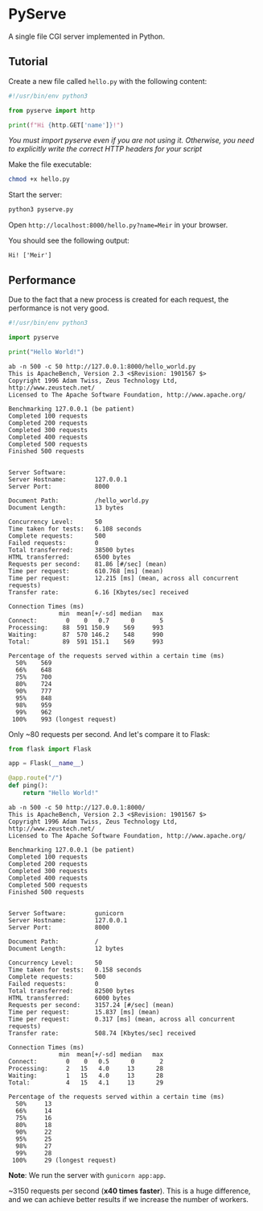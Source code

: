 # PyServe

A single file CGI server implemented in Python.

## Tutorial

Create a new file called `hello.py` with the following content:

```python
#!/usr/bin/env python3

from pyserve import http

print(f"Hi {http.GET['name']}!")
```

_You must import pyserve even if you are not using it. Otherwise, you need to explicitly write the correct HTTP headers for your script_

Make the file executable:

```bash
chmod +x hello.py
```

Start the server:

```bash
python3 pyserve.py
```

Open `http://localhost:8000/hello.py?name=Meir` in your browser.

You should see the following output:

```
Hi! ['Meir']
```

## Performance

Due to the fact that a new process is created for each request, the performance is not very good.

```python
#!/usr/bin/env python3

import pyserve

print("Hello World!")
```

```text
ab -n 500 -c 50 http://127.0.0.1:8000/hello_world.py
This is ApacheBench, Version 2.3 <$Revision: 1901567 $>
Copyright 1996 Adam Twiss, Zeus Technology Ltd, http://www.zeustech.net/
Licensed to The Apache Software Foundation, http://www.apache.org/

Benchmarking 127.0.0.1 (be patient)
Completed 100 requests
Completed 200 requests
Completed 300 requests
Completed 400 requests
Completed 500 requests
Finished 500 requests


Server Software:        
Server Hostname:        127.0.0.1
Server Port:            8000

Document Path:          /hello_world.py
Document Length:        13 bytes

Concurrency Level:      50
Time taken for tests:   6.108 seconds
Complete requests:      500
Failed requests:        0
Total transferred:      38500 bytes
HTML transferred:       6500 bytes
Requests per second:    81.86 [#/sec] (mean)
Time per request:       610.768 [ms] (mean)
Time per request:       12.215 [ms] (mean, across all concurrent requests)
Transfer rate:          6.16 [Kbytes/sec] received

Connection Times (ms)
              min  mean[+/-sd] median   max
Connect:        0    0   0.7      0       5
Processing:    88  591 150.9    569     993
Waiting:       87  570 146.2    548     990
Total:         89  591 151.1    569     993

Percentage of the requests served within a certain time (ms)
  50%    569
  66%    648
  75%    700
  80%    724
  90%    777
  95%    848
  98%    959
  99%    962
 100%    993 (longest request)
```

Only ~80 requests per second. And let's compare it to Flask:

```python
from flask import Flask

app = Flask(__name__)

@app.route("/")
def ping():
    return "Hello World!"
```

```text
ab -n 500 -c 50 http://127.0.0.1:8000/            
This is ApacheBench, Version 2.3 <$Revision: 1901567 $>
Copyright 1996 Adam Twiss, Zeus Technology Ltd, http://www.zeustech.net/
Licensed to The Apache Software Foundation, http://www.apache.org/

Benchmarking 127.0.0.1 (be patient)
Completed 100 requests
Completed 200 requests
Completed 300 requests
Completed 400 requests
Completed 500 requests
Finished 500 requests


Server Software:        gunicorn
Server Hostname:        127.0.0.1
Server Port:            8000

Document Path:          /
Document Length:        12 bytes

Concurrency Level:      50
Time taken for tests:   0.158 seconds
Complete requests:      500
Failed requests:        0
Total transferred:      82500 bytes
HTML transferred:       6000 bytes
Requests per second:    3157.24 [#/sec] (mean)
Time per request:       15.837 [ms] (mean)
Time per request:       0.317 [ms] (mean, across all concurrent requests)
Transfer rate:          508.74 [Kbytes/sec] received

Connection Times (ms)
              min  mean[+/-sd] median   max
Connect:        0    0   0.5      0       2
Processing:     2   15   4.0     13      28
Waiting:        1   15   4.0     13      28
Total:          4   15   4.1     13      29

Percentage of the requests served within a certain time (ms)
  50%     13
  66%     14
  75%     16
  80%     18
  90%     22
  95%     25
  98%     27
  99%     28
 100%     29 (longest request)
```

**Note**: We run the server with `gunicorn app:app`.

~3150 requests per second (**x40 times faster**). This is a huge difference, and we can achieve better results if we increase the number of workers.
